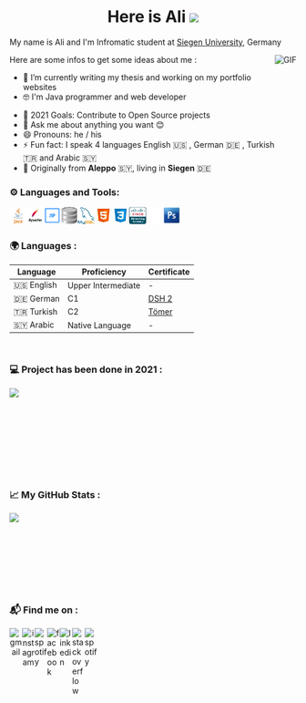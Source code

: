 <p>
  <h1 align="center"><b>Here is Ali <img src="https://media.giphy.com/media/hvRJCLFzcasrR4ia7z/giphy.gif" width="25px"></b></h1>
</p>

My name is Ali and I'm Infromatic student at [Siegen University](https://www.uni-siegen.de/start/), Germany


Here are some infos to get some ideas about me :
<img align="right" height="250" alt="GIF" src="https://i.pinimg.com/originals/79/de/d2/79ded2fb2505f86ae4716b3fedf8b0a8.gif" />
- 🔭 I’m currently writing my thesis and working on my portfolio websites
- 🤓 I'm Java programmer and web developer
<!--
- 🌱 I’m currently learning everything and specially Python 🐍
-->
- 🥅 2021 Goals: Contribute to Open Source projects
- 💬 Ask me about anything you want 😊
- 😄 Pronouns: he / his
- ⚡ Fun fact: I speak 4 languages English 🇺🇸 , German 🇩🇪 , Turkish 🇹🇷 and Arabic 🇸🇾
- 🏡 Originally from **Aleppo** 🇸🇾, living in **Siegen** 🇩🇪

<!--
### ✈️ Visited Countries : 🇹🇷 🇩🇪 🇦🇹 🇪🇸 🇱🇧 🇨🇭 🇮🇹 🇫🇷 🇳🇱 🇮🇪 🇨🇿 🇸🇾 
-->


### ⚙️ Languages and Tools:
<!-- start tools and languages -->
<!--
<img align="left" alt="java" width="30px" src="images/java.png" />
<img align="left" alt="apache" width="30px" src="images/apache.png" />
<img align="left" alt="jsp" width="30px" src="images/jsp.png" />
<img align="left" alt="sqlite" width="30px" src="images/sqlite.png" />
<img align="left" alt="mysql" width="30px" src="images/mysql.png" />
<img align="left" alt="javascript" width="30px" src="images/javascript.png" />
<img align="left" alt="html" width="30px" src="images/html.png" />
<img align="left" alt="css" width="30px" src="images/css.png" />
<img align="left" alt="bootstap" width="30px" src="images/bootstrap.png" />
<img align="left" alt="c++" width="30px" src="images/c++.png" />
<img align="left" alt="ccna" width="30px" src="images/ccna.png" />
<img align="left" alt="github" width="30px" src="images/github-white.png" />
<img align="left" alt="photoshop" width="30px" src="images/photoshop.png" />
-->
<img align="left" alt="java" width="30px" src="images/java.png" />
<img align="left" alt="apache" width="30px" src="images/apache.png" />
<img align="left" alt="jsp" width="30px" src="images/jsp.png" />
<img align="left" alt="sqlite" width="30px" src="images/sqlite.png" />
<img align="left" alt="mysql" width="30px" src="images/mysql.png" />
<img align="left" alt="html" width="30px" src="images/html.png" />
<img align="left" alt="css" width="30px" src="images/css.png" />
<img align="left" alt="ccna" width="30px" src="images/ccna.png" />
<img align="left" alt="github" width="30px" src="images/github-white.png" />
<img align="left" alt="photoshop" width="30px" src="images/photoshop.png" />
<!-- start tools and languages -->
<br />
<br />

### 🌍 Languages :

| Language      | Proficiency                                                               | Certificate                                                 |
| ------------- | ------------------------------------------------------------------------- | ------------------------------------------------------------|
| 🇺🇸 English    | Upper Intermediate                                                        |-                                                            |
| 🇩🇪 German     | C1                                                                        |[DSH 2](https://www.dsh-germany.com)                         |
| 🇹🇷 Turkish    | C2                                                                        |[Tömer](https://tr.wikipedia.org/wiki/Türkçe_Yeterlik_Sınavı)|
| 🇸🇾 Arabic     | Native Language                                                           |-                                                            |

<br>

### 💻 Project has been done in 2021 :

<a href="https://github.com/mohammedali-anis/Website-Elkenroth">
  <img align="left" src="https://github-readme-stats.vercel.app/api/pin/?username=mohammedali-anis&repo=Website-Elkenroth&theme=dark" />
</a>

<br><br><br><br><br><br><br><br><br>

### 📈 My GitHub Stats :

<a href="#">
  <img align="left" src="https://github-readme-stats.vercel.app/api?username=mohammedali-anis&&theme=dark&count_private=true&show_icons=true&hide=prs,issues,contribs" />
</a>

<br><br><br><br><br><br><br><br>

### 📬 Find me on :
 <a href="mailto:moh.ali.anis@gmail.com" align="center">
  <img align="left" alt="gmail" width="22px" src="https://upload.wikimedia.org/wikipedia/commons/4/45/New_Logo_Gmail.svg" />
</a>
 <a href="https://www.instagram.com/mohammedali.anis/" align="center">
  <img align="left" alt="instagram" width="22px" src="https://cdn.worldvectorlogo.com/logos/instagram-2016.svg" />
</a>
 <a href="https://wa.me/00491629222748">
  <img align="left" alt="spotify" width="22px" src="https://upload.wikimedia.org/wikipedia/commons/6/6b/WhatsApp.svg" />
</a>
 <a href="https://www.facebook.com/mohammedali.anis/">
  <img align="left" alt="facebook" width="22px" src="https://upload.wikimedia.org/wikipedia/commons/c/c2/F_icon.svg" />
</a>
 <a href="https://www.linkedin.com/in/mohammed-ali-anis-b0b57212a/">
  <img align="left" alt="linkedin" width="22px" src="https://www.nicepng.com/png/full/916-9162764_download-icon-linkedin-svg-eps-png-psd-ai.png" />
</a>
 <a href="https://stackoverflow.com/users/edit/14376890">
  <img align="left" alt="stackoverflow" width="22px" src="https://cdn.iconscout.com/icon/free/png-256/stackoverflow-2752065-2284882.png" />
</a>
 <a href="https://open.spotify.com/user/partyaccount123321">
  <img align="left" alt="spotify" width="22px" src="https://raw.githubusercontent.com/peterthehan/peterthehan/master/assets/spotify.svg" />
</a>
  </P>
